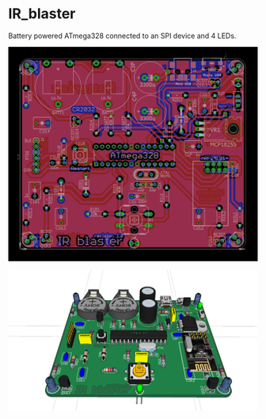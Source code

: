 # IR_blaster
Battery powered ATmega328 connected to an SPI device and 4 LEDs.


![board](https://github.com/VasilKalchev/IR_blaster/blob/master/board.png?raw=true)

![model](https://github.com/VasilKalchev/IR_blaster/blob/master/eagleUp/model.png?raw=true)
